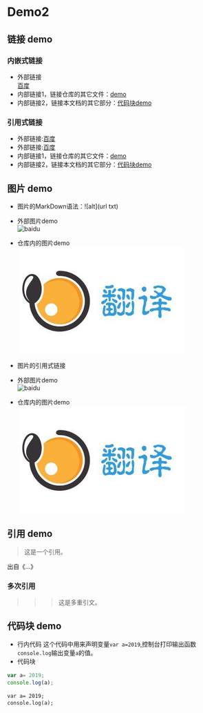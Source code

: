 # Demo2

## 链接 demo

### 内嵌式链接
- 外部链接  
[百度](https://www.baidu.com)
- 内部链接1，链接仓库的其它文件：[demo](demo.md)
- 内部链接2，链接本文档的其它部分：[代码块demo](demo2.md#代码块-demo)

### 引用式链接
- 外部链接:[百度]<!--不添加别名-->
- 外部链接:[百度][baidu]<!--添加别名-->
- 内部链接1，链接仓库的其它文件：[demo]
- 内部链接2，链接本文档的其它部分：[代码块demo]

## 图片 demo

- 图片的MarkDown语法：![alt](url txt)
- 外部图片demo  
![baidu](https://www.baidu.com/img/bd_logo1.png "baidu logo")
- 仓库内的图片demo  
![](images/translate.png)

- 图片的引用式链接
- 外部图片demo  
![baidu][baidu_logo]  
<!--起别名-->
- 仓库内的图片demo  
![translate_png]  
<!--未起别名-->


## 引用 demo

> 这是一个引用。

出自《...》

### 多次引用

>>>这是多重引文。

## 代码块 demo
- 行内代码
这个代码中用来声明变量`var a=2019`,控制台打印输出函数`console.log`输出变量`a`的值。
- 代码块
```javascript
var a= 2019;
console.log(a);
```
    var a= 2019;
    console.log(a);

<!--下面是本文档中用到的链接-->
[百度]: http://www.baidu.com
[baidu]: http://www.baidu.com
[demo]:demo.md
[代码块demo]:demo2.md#代码块-demo
[baidu_logo]: https://www.baidu.com/img/bd_logo1.png "baidu logo"
[translate_png]: images/translate.png